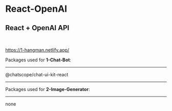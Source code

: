 # React-OpenAI
<h2>React + OpenAI API</h2><br>

https://1-hangman.netlify.app/

Packages used for <b>1-Chat-Bot</b>:<hr>
@chatscope/chat-ui-kit-react

<hr>Packages used for <b>2-Image-Generator</b>:<hr>
none


